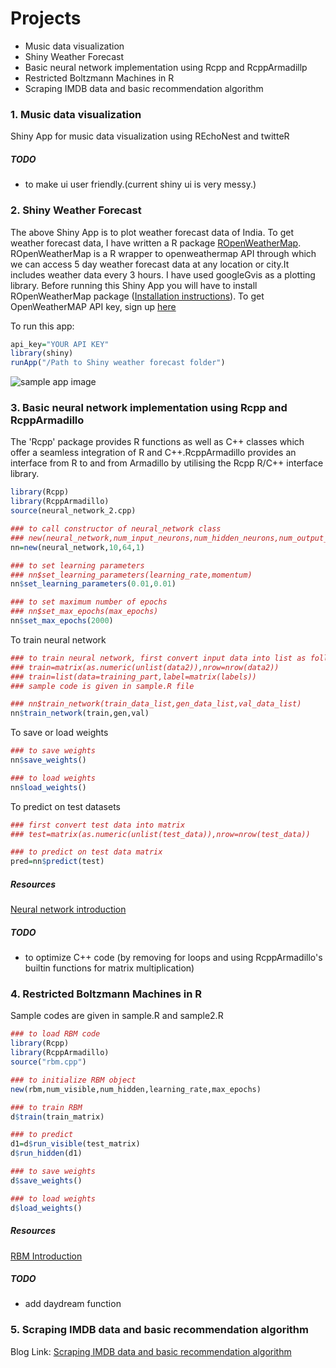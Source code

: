 # Projects
 * Music data visualization
 * Shiny Weather Forecast
 * Basic neural network implementation using Rcpp and RcppArmadillp
 * Restricted Boltzmann Machines in R
 * Scraping IMDB data and basic recommendation algorithm

### 1. Music data visualization
Shiny App for music data visualization using REchoNest and twitteR

##### TODO
* to make ui user friendly.(current shiny ui is very messy.)

### 2. Shiny Weather Forecast
The above Shiny App is to plot weather forecast data of India. To get weather forecast data, I have written a R package [ROpenWeatherMap](https://github.com/mukul13/ROpenWeatherMap). ROpenWeatherMap is a R wrapper to openweathermap API through which we can access 5 day weather forecast data at any location or city.It includes weather data every 3 hours. I have used googleGvis as a plotting library.
Before running this Shiny App you will have to install ROpenWeatherMap package ([Installation instructions](https://github.com/mukul13/ROpenWeatherMap)). To get OpenWeatherMAP API key, sign up [here](http://home.openweathermap.org/) 

To run this app:
```R
api_key="YOUR API KEY"
library(shiny)
runApp("/Path to Shiny weather forecast folder")
```

![sample app image](https://github.com/mukul13/Projects/blob/master/Shiny%20Weather%20forecast/sample%20Image.JPG)

### 3. Basic neural network implementation using Rcpp and RcppArmadillo
The 'Rcpp' package provides R functions as well as C++ classes which offer a seamless integration of R and C++.RcppArmadillo provides an interface from R to and from Armadillo by utilising the Rcpp R/C++ interface library.

```R
library(Rcpp)
library(RcppArmadillo)
source(neural_network_2.cpp)

### to call constructor of neural_network class
### new(neural_network,num_input_neurons,num_hidden_neurons,num_output_neurons)
nn=new(neural_network,10,64,1)

### to set learning parameters
### nn$set_learning_parameters(learning_rate,momentum)
nn$set_learning_parameters(0.01,0.01)

### to set maximum number of epochs
### nn$set_max_epochs(max_epochs)
nn$set_max_epochs(2000)
````

To train neural network

```R
### to train neural network, first convert input data into list as follows
### train=matrix(as.numeric(unlist(data2)),nrow=nrow(data2))
### train=list(data=training_part,label=matrix(labels))
### sample code is given in sample.R file

### nn$train_network(train_data_list,gen_data_list,val_data_list)
nn$train_network(train,gen,val)
```

To save or load weights

```R
### to save weights
nn$save_weights()

### to load weights
nn$load_weights()
```

To predict on test datasets

```R
### first convert test data into matrix
### test=matrix(as.numeric(unlist(test_data)),nrow=nrow(test_data))

### to predict on test data matrix
pred=nn$predict(test)
```
##### Resources
[Neural network introduction](https://takinginitiative.wordpress.com/2008/04/03/basic-neural-network-tutorial-theory/)

##### TODO
* to optimize C++ code (by removing for loops and using RcppArmadillo's builtin functions for matrix multiplication)

### 4. Restricted Boltzmann Machines in R
Sample codes are given in sample.R and sample2.R

```R
### to load RBM code
library(Rcpp)
library(RcppArmadillo)
source("rbm.cpp")

### to initialize RBM object
new(rbm,num_visible,num_hidden,learning_rate,max_epochs)

### to train RBM
d$train(train_matrix)

### to predict
d1=d$run_visible(test_matrix)
d$run_hidden(d1)

### to save weights
d$save_weights()

### to load weights
d$load_weights()
```

##### Resources
[RBM Introduction](https://github.com/echen/restricted-boltzmann-machines)

##### TODO
* add daydream function

### 5. Scraping IMDB data and basic recommendation algorithm

Blog Link: [Scraping IMDB data and basic recommendation algorithm](http://justanotherdataenthusiast.blogspot.in/2015/12/basic-recommender-system-using-imdb-data.html)
